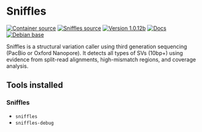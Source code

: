 # Sniffles

[![Container source](https://img.shields.io/static/v1?label=Container%20Source&message=GitHub&color=lightgrey&logo=github&style=flat-square)](https://github.com/MillironX/singularity-builds/tree/master/sniffles)
[![Sniffles source](https://img.shields.io/static/v1?label=Sniffles%20Source&message=GitHub&color=lightgrey&logo=github&style=flat-square)](https://github.com/fritzsedlazeck/Sniffles)
[![Version 1.0.12b](https://img.shields.io/static/v1?label=Latest%20version&message=v1.0.12b&color=yellowgreen&logo=linuxcontainers&style=flat-square)](https://cloud.sylabs.io/library/millironx/default/sniffles)
[![Docs](https://img.shields.io/static/v1?label=Docs&message=wiki&color=blue&style=flat-square)](https://github.com/fritzsedlazeck/Sniffles/wiki)
[![Debian base](https://img.shields.io/static/v1?label=Base%20image&message=Debian&color=a80030&logo=debian&style=flat-square)](https://www.debian.org/)

Sniffles is a structural variation caller using third generation sequencing
(PacBio or Oxford Nanopore). It detects all types of SVs (10bp+) using
evidence from split-read alignments, high-mismatch regions, and coverage
analysis.

## Tools installed

### Sniffles

- `sniffles`
- `sniffles-debug`

